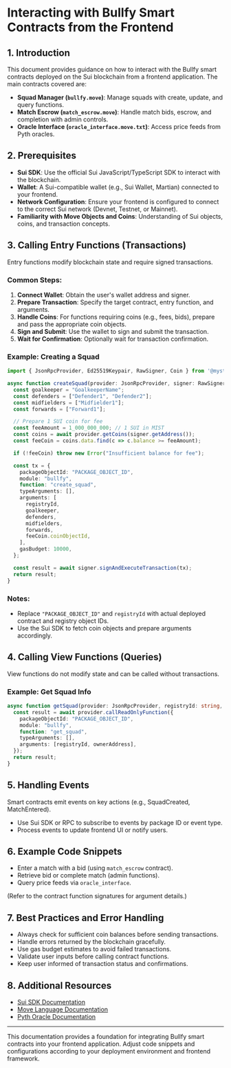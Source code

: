 # Interacting with Bullfy Smart Contracts from the Frontend

## 1. Introduction

This document provides guidance on how to interact with the Bullfy smart contracts deployed on the Sui blockchain from a frontend application. The main contracts covered are:

- **Squad Manager (`bullfy.move`)**: Manage squads with create, update, and query functions.
- **Match Escrow (`match_escrow.move`)**: Handle match bids, escrow, and completion with admin controls.
- **Oracle Interface (`oracle_interface.move.txt`)**: Access price feeds from Pyth oracles.

## 2. Prerequisites

- **Sui SDK**: Use the official Sui JavaScript/TypeScript SDK to interact with the blockchain.
- **Wallet**: A Sui-compatible wallet (e.g., Sui Wallet, Martian) connected to your frontend.
- **Network Configuration**: Ensure your frontend is configured to connect to the correct Sui network (Devnet, Testnet, or Mainnet).
- **Familiarity with Move Objects and Coins**: Understanding of Sui objects, coins, and transaction concepts.

## 3. Calling Entry Functions (Transactions)

Entry functions modify blockchain state and require signed transactions.

### Common Steps:

1. **Connect Wallet**: Obtain the user's wallet address and signer.
2. **Prepare Transaction**: Specify the target contract, entry function, and arguments.
3. **Handle Coins**: For functions requiring coins (e.g., fees, bids), prepare and pass the appropriate coin objects.
4. **Sign and Submit**: Use the wallet to sign and submit the transaction.
5. **Wait for Confirmation**: Optionally wait for transaction confirmation.

### Example: Creating a Squad

```typescript
import { JsonRpcProvider, Ed25519Keypair, RawSigner, Coin } from '@mysten/sui.js';

async function createSquad(provider: JsonRpcProvider, signer: RawSigner, registryId: string) {
  const goalkeeper = "GoalkeeperName";
  const defenders = ["Defender1", "Defender2"];
  const midfielders = ["Midfielder1"];
  const forwards = ["Forward1"];

  // Prepare 1 SUI coin for fee
  const feeAmount = 1_000_000_000; // 1 SUI in MIST
  const coins = await provider.getCoins(signer.getAddress());
  const feeCoin = coins.data.find(c => c.balance >= feeAmount);

  if (!feeCoin) throw new Error("Insufficient balance for fee");

  const tx = {
    packageObjectId: "PACKAGE_OBJECT_ID",
    module: "bullfy",
    function: "create_squad",
    typeArguments: [],
    arguments: [
      registryId,
      goalkeeper,
      defenders,
      midfielders,
      forwards,
      feeCoin.coinObjectId,
    ],
    gasBudget: 10000,
  };

  const result = await signer.signAndExecuteTransaction(tx);
  return result;
}
```

### Notes:

- Replace `"PACKAGE_OBJECT_ID"` and `registryId` with actual deployed contract and registry object IDs.
- Use the Sui SDK to fetch coin objects and prepare arguments accordingly.

## 4. Calling View Functions (Queries)

View functions do not modify state and can be called without transactions.

### Example: Get Squad Info

```typescript
async function getSquad(provider: JsonRpcProvider, registryId: string, ownerAddress: string) {
  const result = await provider.callReadOnlyFunction({
    packageObjectId: "PACKAGE_OBJECT_ID",
    module: "bullfy",
    function: "get_squad",
    typeArguments: [],
    arguments: [registryId, ownerAddress],
  });
  return result;
}
```

## 5. Handling Events

Smart contracts emit events on key actions (e.g., SquadCreated, MatchEntered).

- Use Sui SDK or RPC to subscribe to events by package ID or event type.
- Process events to update frontend UI or notify users.

## 6. Example Code Snippets

- Enter a match with a bid (using `match_escrow` contract).
- Retrieve bid or complete match (admin functions).
- Query price feeds via `oracle_interface`.

(Refer to the contract function signatures for argument details.)

## 7. Best Practices and Error Handling

- Always check for sufficient coin balances before sending transactions.
- Handle errors returned by the blockchain gracefully.
- Use gas budget estimates to avoid failed transactions.
- Validate user inputs before calling contract functions.
- Keep user informed of transaction status and confirmations.

## 8. Additional Resources

- [Sui SDK Documentation](https://docs.sui.io/build/sui-sdk)
- [Move Language Documentation](https://move-language.com/)
- [Pyth Oracle Documentation](https://pyth.network/developers/)

---

This documentation provides a foundation for integrating Bullfy smart contracts into your frontend application. Adjust code snippets and configurations according to your deployment environment and frontend framework.

